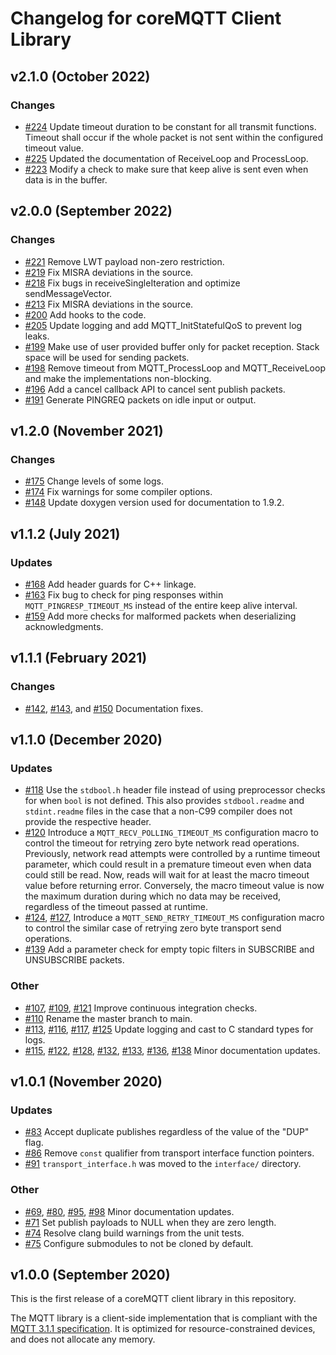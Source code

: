 # Changelog for coreMQTT Client Library

## v2.1.0 (October 2022)

### Changes
- [#224](https://github.com/FreeRTOS/coreMQTT/pull/224) Update timeout duration to be constant for all transmit functions. Timeout shall occur if the whole packet is not sent within the configured timeout value.
- [#225](https://github.com/FreeRTOS/coreMQTT/pull/225) Updated the documentation of ReceiveLoop and ProcessLoop.
- [#223](https://github.com/FreeRTOS/coreMQTT/pull/223) Modify a check to make sure that keep alive is sent even when data is in the buffer.

## v2.0.0 (September 2022)

### Changes
- [#221](https://github.com/FreeRTOS/coreMQTT/pull/221) Remove LWT payload non-zero restriction.
- [#219](https://github.com/FreeRTOS/coreMQTT/pull/219) Fix MISRA deviations in the source.
- [#218](https://github.com/FreeRTOS/coreMQTT/pull/218) Fix bugs in receiveSingleIteration and optimize sendMessageVector.
- [#213](https://github.com/FreeRTOS/coreMQTT/pull/213) Fix MISRA deviations in the source.
- [#200](https://github.com/FreeRTOS/coreMQTT/pull/200) Add hooks to the code.
- [#205](https://github.com/FreeRTOS/coreMQTT/pull/205) Update logging and add MQTT_InitStatefulQoS to prevent log leaks.
- [#199](https://github.com/FreeRTOS/coreMQTT/pull/199) Make use of user provided buffer only for packet reception. Stack space will be used for sending packets.
- [#198](https://github.com/FreeRTOS/coreMQTT/pull/198) Remove timeout from MQTT\_ProcessLoop and MQTT\_ReceiveLoop and make the implementations non-blocking.
- [#196](https://github.com/FreeRTOS/coreMQTT/pull/196) Add a cancel callback API to cancel sent publish packets.
- [#191](https://github.com/FreeRTOS/coreMQTT/pull/191) Generate PINGREQ packets on idle input or output.

## v1.2.0 (November 2021)

### Changes
 - [#175](https://github.com/FreeRTOS/coreMQTT/pull/175) Change levels of some logs.
 - [#174](https://github.com/FreeRTOS/coreMQTT/pull/174) Fix warnings for some compiler options.
 - [#148](https://github.com/FreeRTOS/coreMQTT/pull/148) Update doxygen version used for documentation to 1.9.2.

## v1.1.2 (July 2021)

### Updates
 - [#168](https://github.com/FreeRTOS/coreMQTT/pull/168) Add header guards for C++ linkage.
 - [#163](https://github.com/FreeRTOS/coreMQTT/pull/163) Fix bug to check for ping responses within `MQTT_PINGRESP_TIMEOUT_MS` instead of the entire keep alive interval.
 - [#159](https://github.com/FreeRTOS/coreMQTT/pull/159) Add more checks for malformed packets when deserializing acknowledgments.

## v1.1.1 (February 2021)

### Changes
 - [#142](https://github.com/FreeRTOS/coreMQTT/pull/142), [#143](https://github.com/FreeRTOS/coreMQTT/pull/143), and [#150](https://github.com/FreeRTOS/coreMQTT/pull/150) Documentation fixes.

## v1.1.0 (December 2020)

### Updates
 - [#118](https://github.com/FreeRTOS/coreMQTT/pull/118) Use the `stdbool.h` header file instead of using preprocessor checks for when `bool` is not defined. This also provides `stdbool.readme` and `stdint.readme` files in the case that a non-C99 compiler does not provide the respective header.
 - [#120](https://github.com/FreeRTOS/coreMQTT/pull/120) Introduce a `MQTT_RECV_POLLING_TIMEOUT_MS` configuration macro to control the timeout for retrying zero byte network read operations. Previously, network read attempts were controlled by a runtime timeout parameter, which could result in a premature timeout even when data could still be read. Now, reads will wait for at least the macro timeout value before returning error. Conversely, the macro timeout value is now the maximum duration during which no data may be received, regardless of the timeout passed at runtime.
 - [#124](https://github.com/FreeRTOS/coreMQTT/pull/124), [#127](https://github.com/FreeRTOS/coreMQTT/pull/127), Introduce a `MQTT_SEND_RETRY_TIMEOUT_MS` configuration macro to control the similar case of retrying zero byte transport send operations.
 - [#139](https://github.com/FreeRTOS/coreMQTT/pull/139) Add a parameter check for empty topic filters in SUBSCRIBE and UNSUBSCRIBE packets.

### Other
 - [#107](https://github.com/FreeRTOS/coreMQTT/pull/107), [#109](https://github.com/FreeRTOS/coreMQTT/pull/109), [#121](https://github.com/FreeRTOS/coreMQTT/pull/121) Improve continuous integration checks.
 - [#110](https://github.com/FreeRTOS/coreMQTT/pull/107) Rename the master branch to main.
 - [#113](https://github.com/FreeRTOS/coreMQTT/pull/113), [#116](https://github.com/FreeRTOS/coreMQTT/pull/116), [#117](https://github.com/FreeRTOS/coreMQTT/pull/117), [#125](https://github.com/FreeRTOS/coreMQTT/pull/125) Update logging and cast to C standard types for logs.
 - [#115](https://github.com/FreeRTOS/coreMQTT/pull/115), [#122](https://github.com/FreeRTOS/coreMQTT/pull/122), [#128](https://github.com/FreeRTOS/coreMQTT/pull/128), [#132](https://github.com/FreeRTOS/coreMQTT/pull/132), [#133](https://github.com/FreeRTOS/coreMQTT/pull/133), [#136](https://github.com/FreeRTOS/coreMQTT/pull/136), [#138](https://github.com/FreeRTOS/coreMQTT/pull/138) Minor documentation updates.

## v1.0.1 (November 2020)

### Updates
 - [#83](https://github.com/FreeRTOS/coreMQTT/pull/83) Accept duplicate publishes regardless of the value of the "DUP" flag.
 - [#86](https://github.com/FreeRTOS/coreMQTT/pull/86) Remove `const` qualifier from transport interface function pointers.
 - [#91](https://github.com/FreeRTOS/coreMQTT/pull/91) `transport_interface.h` was moved to the `interface/` directory.

### Other
 - [#69](https://github.com/FreeRTOS/coreMQTT/pull/69), [#80](https://github.com/FreeRTOS/coreMQTT/pull/80), [#95](https://github.com/FreeRTOS/coreMQTT/pull/95), [#98](https://github.com/FreeRTOS/coreMQTT/pull/98) Minor documentation updates.
 - [#71](https://github.com/FreeRTOS/coreMQTT/pull/71) Set publish payloads to NULL when they are zero length.
 - [#74](https://github.com/FreeRTOS/coreMQTT/pull/74) Resolve clang build warnings from the unit tests.
 - [#75](https://github.com/FreeRTOS/coreMQTT/pull/75) Configure submodules to not be cloned by default.

## v1.0.0 (September 2020)

This is the first release of a coreMQTT client library in this repository.

The MQTT library is a client-side implementation that is compliant with the [MQTT 3.1.1 specification](https://docs.oasis-open.org/mqtt/mqtt/v3.1.1/os/mqtt-v3.1.1-os.html).   It is optimized for resource-constrained devices, and does not allocate any memory.

